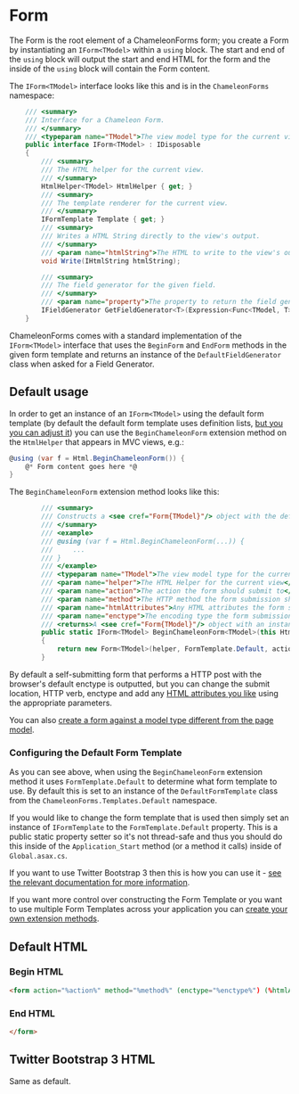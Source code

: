 Form
====

The Form is the root element of a ChameleonForms form; you create a Form by instantiating an `IForm<TModel>` within a `using` block. The start and end of the `using` block will output the start and end HTML for the form and the inside of the `using` block will contain the Form content.

The `IForm<TModel>` interface looks like this and is in the `ChameleonForms` namespace:

```csharp
    /// <summary>
    /// Interface for a Chameleon Form.
    /// </summary>
    /// <typeparam name="TModel">The view model type for the current view</typeparam>
    public interface IForm<TModel> : IDisposable
    {
        /// <summary>
        /// The HTML helper for the current view.
        /// </summary>
        HtmlHelper<TModel> HtmlHelper { get; }
        /// <summary>
        /// The template renderer for the current view.
        /// </summary>
        IFormTemplate Template { get; }
        /// <summary>
        /// Writes a HTML String directly to the view's output.
        /// </summary>
        /// <param name="htmlString">The HTML to write to the view's output</param>
        void Write(IHtmlString htmlString);

        /// <summary>
        /// The field generator for the given field.
        /// </summary>
        /// <param name="property">The property to return the field generator for</param>
        IFieldGenerator GetFieldGenerator<T>(Expression<Func<TModel, T>> property);
    }
```

ChameleonForms comes with a standard implementation of the `IForm<TModel>` interface that uses the `BeginForm` and `EndForm` methods in the given form template and returns an instance of the `DefaultFieldGenerator` class when asked for a Field Generator.

Default usage
-------------

In order to get an instance of an `IForm<TModel>` using the default form template (by default the default form template uses definition lists, [but you you can adjust it](#configuring-the-default-form-template)) you can use the `BeginChameleonForm` extension method on the `HtmlHelper` that appears in MVC views, e.g.:

```csharp
@using (var f = Html.BeginChameleonForm()) {
    @* Form content goes here *@
}
```

The `BeginChameleonForm` extension method looks like this:

```csharp
        /// <summary>
        /// Constructs a <see cref="Form{TModel}"/> object with the default Chameleon form template renderer.
        /// </summary>
        /// <example>
        /// @using (var f = Html.BeginChameleonForm(...)) {
        ///     ...
        /// }
        /// </example>
        /// <typeparam name="TModel">The view model type for the current view</typeparam>
        /// <param name="helper">The HTML Helper for the current view</param>
        /// <param name="action">The action the form should submit to</param>
        /// <param name="method">The HTTP method the form submission should use</param>
        /// <param name="htmlAttributes">Any HTML attributes the form should use</param>
        /// <param name="enctype">The encoding type the form submission should use</param>
        /// <returns>A <see cref="Form{TModel}"/> object with an instance of the default form template renderer.</returns>
        public static IForm<TModel> BeginChameleonForm<TModel>(this HtmlHelper<TModel> helper, string action = "", FormMethod method = FormSubmitMethod.Post, HtmlAttributes htmlAttributes = null, EncType? enctype = null)
        {
            return new Form<TModel>(helper, FormTemplate.Default, action, method, htmlAttributes, enctype);
        }
```

By default a self-submitting form that performs a HTTP post with the browser's default enctype is outputted, but you can change the submit location, HTTP verb, enctype and add any [HTML attributes you like](html-attributes) using the appropriate parameters.

You can also [create a form against a model type different from the page model](different-form-models.md).

### Configuring the Default Form Template

As you can see above, when using the `BeginChameleonForm` extension method it uses `FormTemplate.Default` to determine what form template to use. By default this is set to an instance of the `DefaultFormTemplate` class from the `ChameleonForms.Templates.Default` namespace.

If you would like to change the form template that is used then simply set an instance of `IFormTemplate` to the `FormTemplate.Default` property. This is a public static property setter so it's not thread-safe and thus you should do this inside of the `Application_Start` method (or a method it calls) inside of `Global.asax.cs`.

If you want to use Twitter Bootstrap 3 then this is how you can use it - [see the relevant documentation for more information](bootstrap-template).

If you want more control over constructing the Form Template or you want to use multiple Form Templates across your application you can [create your own extension methods](custom-template).

Default HTML
------------

### Begin HTML

```html
<form action="%action%" method="%method%" (enctype="%enctype%") (%htmlAttributes%)>
```

### End HTML

```html
</form>
```

Twitter Bootstrap 3 HTML
------------------------

Same as default.